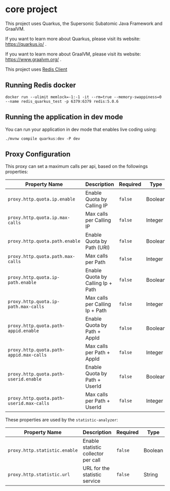 # core project

This project uses Quarkus, the Supersonic Subatomic Java Framework and GraalVM.

If you want to learn more about Quarkus, please visit its website: https://quarkus.io/ .

If you want to learn more about GraalVM, please visit its website: https://www.graalvm.org/ .

This project uses [Redis Client](https://quarkus.io/guides/redis)

## Running Redis docker
```shell
docker run --ulimit memlock=-1:-1 -it --rm=true --memory-swappiness=0 --name redis_quarkus_test -p 6379:6379 redis:5.0.6
```

## Running the application in dev mode

You can run your application in dev mode that enables live coding using:
```shell script
./mvnw compile quarkus:dev -P dev
```

## Proxy Configuration

This proxy can set a maximum calls per api, based on the followings properties:

| Property Name                             | Description                       | Required  | Type      | Default   | Values
|-------------------------------------------|-----------------------------------|-----------|-----------|-----------|--------------------|
| `proxy.http.quota.ip.enable`              | Enable Quota by Calling IP        | `false`   | Boolean   | true      | `true, false`
| `proxy.http.quota.ip.max-calls`           | Max calls per Calling IP          | `false`   | Integer   | 15        | `Integer.MAX_VALUE`
| `proxy.http.quota.path.enable`            | Enable Quota by Path (URI)        | `false`   | Boolean   | true      | `true, false`
| `proxy.http.quota.path.max-calls`         | Max calls per Path                | `false`   | Integer   | 15        | `Integer.MAX_VALUE`
| `proxy.http.quota.ip-path.enable`         | Enable Quota by Calling Ip + Path | `false`   | Boolean   | true      | `true, false`
| `proxy.http.quota.ip-path.max-calls`      | Max calls per Calling Ip + Path   | `false`   | Integer   | 15        | `Integer.MAX_VALUE`
| `proxy.http.quota.path-appid.enable`      | Enable Quota by Path + AppId      | `false`   | Boolean   | true      | `true, false`
| `proxy.http.quota.path-appid.max-calls`   | Max calls per Path + AppId        | `false`   | Integer   | 15        | `Integer.MAX_VALUE`
| `proxy.http.quota.path-userid.enable`     | Enable Quota by Path + UserId     | `false`   | Boolean   | true      | `true, false`
| `proxy.http.quota.path-userid.max-calls`  | Max calls per Path + UserId       | `false`   | Integer   | 15        | `Integer.MAX_VALUE`

These properties are used by the `statistic-analyzer`:

| Property Name                             | Description                           | Required  | Type      | Default                                   | Values
|-------------------------------------------|---------------------------------------|-----------|-----------|-------------------------------------------|--------------|
| `proxy.http.statistic.enable`             | Enable statistic collector per call   | `false`   | Boolean   | true                                      | `true, false`
| `proxy.http.statistic.url`                | URL for the statistic service         | `false`   | String    | http://statistic-analyzer:8080/api-info   | -


